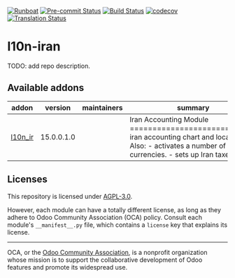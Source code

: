 
[![Runboat](https://img.shields.io/badge/runboat-Try%20me-875A7B.png)](https://runboat.odoo-community.org/builds?repo=OCA/l10n-iran&target_branch=15.0)
[![Pre-commit Status](https://github.com/OCA/l10n-iran/actions/workflows/pre-commit.yml/badge.svg?branch=15.0)](https://github.com/OCA/l10n-iran/actions/workflows/pre-commit.yml?query=branch%3A15.0)
[![Build Status](https://github.com/OCA/l10n-iran/actions/workflows/test.yml/badge.svg?branch=15.0)](https://github.com/OCA/l10n-iran/actions/workflows/test.yml?query=branch%3A15.0)
[![codecov](https://codecov.io/gh/OCA/l10n-iran/branch/15.0/graph/badge.svg)](https://codecov.io/gh/OCA/l10n-iran)
[![Translation Status](https://translation.odoo-community.org/widgets/l10n-iran-15-0/-/svg-badge.svg)](https://translation.odoo-community.org/engage/l10n-iran-15-0/?utm_source=widget)

<!-- /!\ do not modify above this line -->

# l10n-iran

TODO: add repo description.

<!-- /!\ do not modify below this line -->

<!-- prettier-ignore-start -->

[//]: # (addons)

Available addons
----------------
addon | version | maintainers | summary
--- | --- | --- | ---
[l10n_ir](l10n_ir/) | 15.0.0.1.0 |  | Iran Accounting Module ============================ iran accounting chart and localization. Also: - activates a number of regional currencies. - sets up Iran taxes.

[//]: # (end addons)

<!-- prettier-ignore-end -->

## Licenses

This repository is licensed under [AGPL-3.0](LICENSE).

However, each module can have a totally different license, as long as they adhere to Odoo Community Association (OCA)
policy. Consult each module's `__manifest__.py` file, which contains a `license` key
that explains its license.

----
OCA, or the [Odoo Community Association](http://odoo-community.org/), is a nonprofit
organization whose mission is to support the collaborative development of Odoo features
and promote its widespread use.
